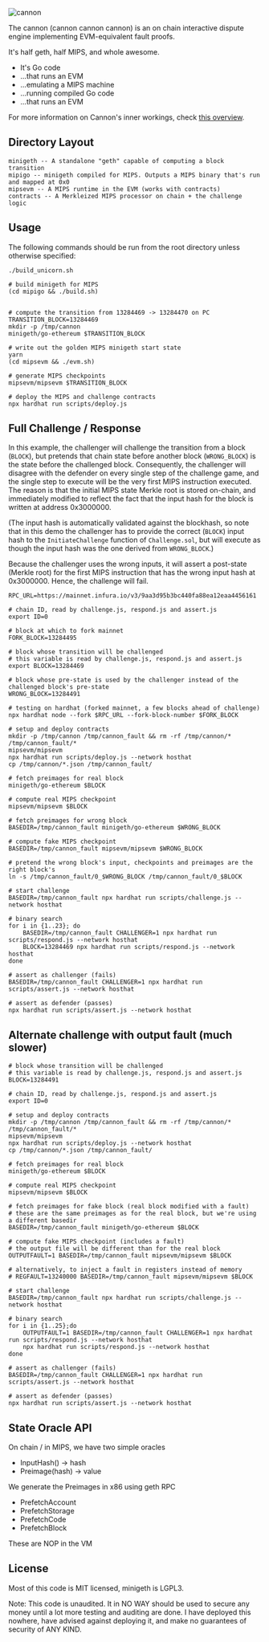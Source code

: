 <!--![cannon](https://upload.wikimedia.org/wikipedia/commons/8/80/Cannon%2C_Château_du_Haut-Koenigsbourg%2C_France.jpg)-->
<!--![cannon](https://cdn1.epicgames.com/ue/product/Featured/SCIFIWEAPONBUNDLE_featured-894x488-83fbc936b6d86edcbbe892b1a6780224.png)-->
<!--![cannon](https://static.wikia.nocookie.net/ageofempires/images/8/80/Bombard_cannon_aoe2DE.png/revision/latest/top-crop/width/360/height/360?cb=20200331021834)-->
![cannon](https://paradacreativa.es/wp-content/uploads/2021/05/Canon-orbital-GTA-01.jpg)

The cannon (cannon cannon cannon) is an on chain interactive dispute engine implementing EVM-equivalent fault proofs.

It's half geth, half MIPS, and whole awesome.

* It's Go code
* ...that runs an EVM
* ...emulating a MIPS machine
* ...running compiled Go code
* ...that runs an EVM

For more information on Cannon's inner workings, check [this overview][overview].

[overview]: https://github.com/ethereum-optimism/optimistic-specs/wiki/Cannon-Overview

## Directory Layout

```
minigeth -- A standalone "geth" capable of computing a block transition
mipigo -- minigeth compiled for MIPS. Outputs a MIPS binary that's run and mapped at 0x0
mipsevm -- A MIPS runtime in the EVM (works with contracts)
contracts -- A Merkleized MIPS processor on chain + the challenge logic
```

## Usage

The following commands should be run from the root directory unless otherwise specified:

```
./build_unicorn.sh

# build minigeth for MIPS
(cd mipigo && ./build.sh)


# compute the transition from 13284469 -> 13284470 on PC
TRANSITION_BLOCK=13284469
mkdir -p /tmp/cannon
minigeth/go-ethereum $TRANSITION_BLOCK

# write out the golden MIPS minigeth start state
yarn
(cd mipsevm && ./evm.sh)

# generate MIPS checkpoints
mipsevm/mipsevm $TRANSITION_BLOCK

# deploy the MIPS and challenge contracts
npx hardhat run scripts/deploy.js
```

## Full Challenge / Response

In this example, the challenger will challenge the transition from a block (`BLOCK`), but pretends
that chain state before another block (`WRONG_BLOCK`) is the state before the challenged block.
Consequently, the challenger will disagree with the defender on every single step of the challenge
game, and the single step to execute will be the very first MIPS instruction executed. The reason is
that the initial MIPS state Merkle root is stored on-chain, and immediately modified to reflect the
fact that the input hash for the block is written at address 0x3000000.

(The input hash is automatically validated against the blockhash, so note that in this demo the
challenger has to provide the correct (`BLOCK`) input hash to the `InitiateChallenge` function of
`Challenge.sol`, but will execute as though the input hash was the one derived from `WRONG_BLOCK`.)

Because the challenger uses the wrong inputs, it will assert a post-state (Merkle root) for the
first MIPS instruction that has the wrong input hash at 0x3000000. Hence, the challenge will fail.

```
RPC_URL=https://mainnet.infura.io/v3/9aa3d95b3bc440fa88ea12eaa4456161

# chain ID, read by challenge.js, respond.js and assert.js
export ID=0

# block at which to fork mainnet
FORK_BLOCK=13284495

# block whose transition will be challenged
# this variable is read by challenge.js, respond.js and assert.js
export BLOCK=13284469

# block whose pre-state is used by the challenger instead of the challenged block's pre-state
WRONG_BLOCK=13284491

# testing on hardhat (forked mainnet, a few blocks ahead of challenge)
npx hardhat node --fork $RPC_URL --fork-block-number $FORK_BLOCK

# setup and deploy contracts
mkdir -p /tmp/cannon /tmp/cannon_fault && rm -rf /tmp/cannon/* /tmp/cannon_fault/*
mipsevm/mipsevm
npx hardhat run scripts/deploy.js --network hosthat
cp /tmp/cannon/*.json /tmp/cannon_fault/

# fetch preimages for real block
minigeth/go-ethereum $BLOCK

# compute real MIPS checkpoint
mipsevm/mipsevm $BLOCK

# fetch preimages for wrong block
BASEDIR=/tmp/cannon_fault minigeth/go-ethereum $WRONG_BLOCK

# compute fake MIPS checkpoint
BASEDIR=/tmp/cannon_fault mipsevm/mipsevm $WRONG_BLOCK

# pretend the wrong block's input, checkpoints and preimages are the right block's
ln -s /tmp/cannon_fault/0_$WRONG_BLOCK /tmp/cannon_fault/0_$BLOCK

# start challenge
BASEDIR=/tmp/cannon_fault npx hardhat run scripts/challenge.js --network hosthat

# binary search
for i in {1..23}; do
    BASEDIR=/tmp/cannon_fault CHALLENGER=1 npx hardhat run scripts/respond.js --network hosthat
    BLOCK=13284469 npx hardhat run scripts/respond.js --network hosthat
done

# assert as challenger (fails)
BASEDIR=/tmp/cannon_fault CHALLENGER=1 npx hardhat run scripts/assert.js --network hosthat

# assert as defender (passes)
npx hardhat run scripts/assert.js --network hosthat
```

## Alternate challenge with output fault (much slower)

```
# block whose transition will be challenged
# this variable is read by challenge.js, respond.js and assert.js
BLOCK=13284491

# chain ID, read by challenge.js, respond.js and assert.js
export ID=0

# setup and deploy contracts
mkdir -p /tmp/cannon /tmp/cannon_fault && rm -rf /tmp/cannon/* /tmp/cannon_fault/*
mipsevm/mipsevm
npx hardhat run scripts/deploy.js --network hosthat
cp /tmp/cannon/*.json /tmp/cannon_fault/

# fetch preimages for real block
minigeth/go-ethereum $BLOCK

# compute real MIPS checkpoint
mipsevm/mipsevm $BLOCK

# fetch preimages for fake block (real block modified with a fault)
# these are the same preimages as for the real block, but we're using a different basedir
BASEDIR=/tmp/cannon_fault minigeth/go-ethereum $BLOCK

# compute fake MIPS checkpoint (includes a fault)
# the output file will be different than for the real block
OUTPUTFAULT=1 BASEDIR=/tmp/cannon_fault mipsevm/mipsevm $BLOCK

# alternatively, to inject a fault in registers instead of memory
# REGFAULT=13240000 BASEDIR=/tmp/cannon_fault mipsevm/mipsevm $BLOCK

# start challenge
BASEDIR=/tmp/cannon_fault npx hardhat run scripts/challenge.js --network hosthat

# binary search
for i in {1..25};do
    OUTPUTFAULT=1 BASEDIR=/tmp/cannon_fault CHALLENGER=1 npx hardhat run scripts/respond.js --network hosthat
    npx hardhat run scripts/respond.js --network hosthat
done

# assert as challenger (fails)
BASEDIR=/tmp/cannon_fault CHALLENGER=1 npx hardhat run scripts/assert.js --network hosthat

# assert as defender (passes)
npx hardhat run scripts/assert.js --network hosthat
```

## State Oracle API

On chain / in MIPS, we have two simple oracles

* InputHash() -> hash
* Preimage(hash) -> value

We generate the Preimages in x86 using geth RPC

* PrefetchAccount
* PrefetchStorage
* PrefetchCode
* PrefetchBlock

These are NOP in the VM

## License

Most of this code is MIT licensed, minigeth is LGPL3.

Note: This code is unaudited. It in NO WAY should be used to secure any money until a lot more
testing and auditing are done. I have deployed this nowhere, have advised against deploying it, and
make no guarantees of security of ANY KIND.
